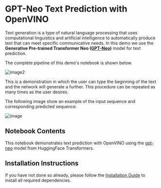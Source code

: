 # GPT-Neo Text Prediction with OpenVINO
Text generation is a type of natural language processing that uses computational linguistics and artificial intelligence to automatically produce text that can meet specific communicative needs.
In this demo we use the **Generative Pre-trained Transformer Neo ([GPT-Neo](https://github.com/EleutherAI/gpt-neo))** model for text prediction.

The complete pipeline of this demo's notebook is shown below.

![image2](https://user-images.githubusercontent.com/91228207/163990722-d2713ede-921e-4594-8b00-8b5c1a4d73b5.jpeg)

This is a demonstration in which the user can type the beginning of the text and the network will generate a further. This procedure can be repeated as many times as the user desires.

The following image show an example of the input sequence and corresponding predicted sequence.

![image](https://user-images.githubusercontent.com/95569637/223999855-32c15531-0f41-42ee-a318-0f5b5ebd687e.png)
## Notebook Contents

This notebook demonstrates text prediction with OpenVINO using the [gpt-neo](https://huggingface.co/EleutherAI/gpt-neo-125M) model from HuggingFace Transformers.

## Installation Instructions

If you have not done so already, please follow the [Installation Guide](https://github.com/openvinotoolkit/openvino_notebooks/blob/main/README.md) to install all required dependencies.

